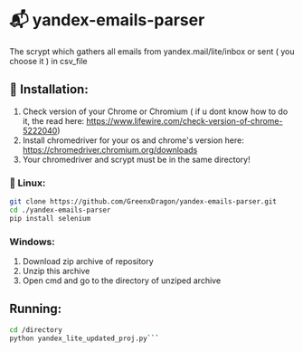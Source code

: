 # :mailbox_with_mail: yandex-emails-parser 
The scrypt which gathers all emails from yandex.mail/lite/inbox or sent ( you choose it ) in csv_file

## :notebook: Installation:
1. Check version of your Chrome or Chromium ( if u dont know how to do it, the read here: https://www.lifewire.com/check-version-of-chrome-5222040)
2. Install chromedriver for your os and chrome's version here: https://chromedriver.chromium.org/downloads
3. Your chromedriver and scrypt must be in the same directory!

### :penguin: Linux:
```bash
git clone https://github.com/GreenxDragon/yandex-emails-parser.git
cd ./yandex-emails-parser
pip install selenium
```
### Windows:
1. Download zip archive of repository
2. Unzip this archive
3. Open cmd and go to the directory of unziped archive

## Running:
```bash
cd /directory
python yandex_lite_updated_proj.py```
